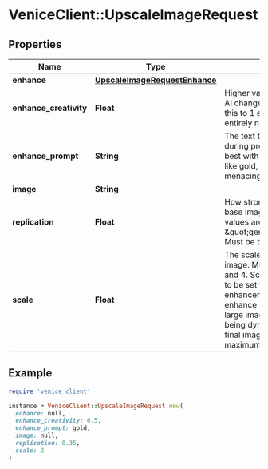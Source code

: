 # VeniceClient::UpscaleImageRequest

## Properties

| Name | Type | Description | Notes |
| ---- | ---- | ----------- | ----- |
| **enhance** | [**UpscaleImageRequestEnhance**](UpscaleImageRequestEnhance.md) |  | [optional] |
| **enhance_creativity** | **Float** | Higher values let the enhancement AI change the image more. Setting this to 1 effectively creates an entirely new image. | [optional][default to 0.5] |
| **enhance_prompt** | **String** | The text to image style to apply during prompt enhancement. Does best with short descriptive prompts, like gold, marble or angry, menacing. | [optional] |
| **image** | **String** |  |  |
| **replication** | **Float** | How strongly lines and noise in the base image are preserved. Higher values are noisier but less plastic/AI \&quot;generated\&quot;/hallucinated. Must be between 0 and 1. | [optional][default to 0.35] |
| **scale** | **Float** | The scale factor for upscaling the image. Must be a number between 1 and 4. Scale of 1 requires enhance to be set true and will only run the enhancer. Scale must be &gt; 1 if enhance is false. A scale of 4 with large images will result in the scale being dynamically set to ensure the final image stays within the maximum size limits. | [optional][default to 2] |

## Example

```ruby
require 'venice_client'

instance = VeniceClient::UpscaleImageRequest.new(
  enhance: null,
  enhance_creativity: 0.5,
  enhance_prompt: gold,
  image: null,
  replication: 0.35,
  scale: 2
)
```

